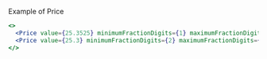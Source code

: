 Example of Price
```jsx harmony
<>
  <Price value={25.3525} minimumFractionDigits={1} maximumFractionDigits={3} />
  <Price value={25.3} minimumFractionDigits={2} maximumFractionDigits={3} />
</>
```